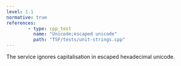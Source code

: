 ```yaml
---
level: 1.1
normative: true
references:
        - type: cpp_test
          name: "Unicode;escaped unicode"
          path: "TSF/tests/unit-strings.cpp"
---
```


The service ignores capitalisation in escaped hexadecimal unicode.